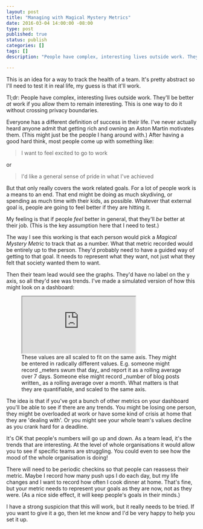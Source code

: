 ```yaml
---
layout: post
title: "Managing with Magical Mystery Metrics"
date: 2016-03-04 14:00:00 -08:00
type: post
published: true
status: publish
categories: []
tags: []
description: "People have complex, interesting lives outside work. They'll be better _at_ work if you allow them to remain interesting. This is one way to do it without crossing privacy boundaries."

---
```


This is an idea for a way to track the health of a team. It's pretty abstract so I'll need to test it in real life, my guess is that it'll work. 

Tl;dr: People have complex, interesting lives outside work. They'll be better _at_ work if you allow them to remain interesting. This is one way to do it without crossing privacy boundaries.

Everyone has a different definition of success in their life. I've never actually heard anyone admit that getting rich and owning an Aston Martin motivates them. (This might just be the people I hang around with.) After having a good hard think, most people come up with something like:

> I want to feel excited to go to work

or

> I'd like a general sense of pride in what I've achieved

But that only really covers the work related goals. For a lot of people work is a means to an end. That end might be doing as much skydiving, or spending as much time with their kids, as possible. Whatever that external goal is, people are going to feel better if they are hitting it.

My feeling is that if people _feel_ better in general, that they'll _be_ better at their job. (This is the key assumption here that I need to test.)

The way I see this working is that each person would pick a _Magical Mystery Metric_ to track that as a number. What that metric recorded would be entirely up to the person. They'd probably need to have a guided way of getting to that goal. It needs to represent what they want, not just what they felt that society wanted them to want.

Then their team lead would see the graphs. They'd have no label on the y axis, so all they'd see was trends. I've made a simulated version of how this might look on a dashboard:

<figure>
<iframe src="https://docs.google.com/spreadsheets/d/1dAzm6_HO2mNDq_85m-FSwkvgHEIGPiWnLikL-gAIMSc/pubchart?oid=346772566&amp;format=interactive"></iframe>
<figcaption>These values are all scaled to fit on the same axis. They might be entered in radically different values. E.g. someone might record _meters swum that day_ and report it as a rolling average over 7 days. Someone else might record _number of blog posts written_ as a rolling average over a month. What matters is that they are quantifiable, and scaled to the same axis.
</figcaption>
</figure>

The idea is that if you've got a bunch of other metrics on your dashboard you'll be able to see if there are any trends. You might be losing one person, they might be overloaded at work or have some kind of crisis at home that they are 'dealing with'. Or you might see your whole team's values decline as you crank hard for a deadline.

It's OK that people's numbers will go up and down. As a team lead, it's the trends that are interesting. At the level of whole organisations it would allow you to see if specific teams are struggling. You could even to see how the mood of the whole organisation is doing!

There will need to be periodic checkins so that people can reassess their metric. Maybe I record how many push ups I do each day, but my life changes and I want to record how often I cook dinner at home. That's fine, but your metric needs to represent your goals as they are now, not as they were. (As a nice side effect, it will keep people's goals in their minds.)

I have a strong suspicion that this will work, but it really needs to be tried. If you want to give it a go, then let me know and I'd be very happy to help you set it up.



